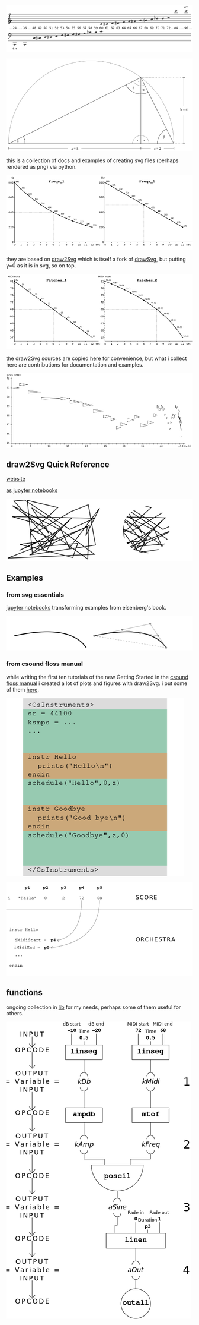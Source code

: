 ![](examples/csound_floss_manual/01-GS-05-a.png)

![](examples/csound_floss_manual/01-GS-06-d.png)

this is a collection of docs and examples of creating svg files
(perhaps rendered as png) via python.

![](examples/csound_floss_manual/01-GS-05-b.png)

they are based on [draw2Svg](https://github.com/aufarah/draw2Svg) which is itself
a fork of [drawSvg](https://github.com/cduck/drawSvg), but putting y=0 as it is
in svg, so on top.

![](examples/csound_floss_manual/01-GS-05-c.png)

the draw2Svg sources are copied 
[here](draw2Svg) for convenience, but what i collect here
are contributions for documentation and examples.

![](examples/csound_floss_manual/01-GS-10-c.png)

## draw2Svg Quick Reference 

[website](https://joachimheintz.github.io/svg/)

[as jupyter notebooks](docs/quickref_nb)

![](docs/img/05_clip2.svg)

## Examples

### from svg essentials

[jupyter notebooks](examples/svg_essentials) transforming examples from eisenberg's book.

![](docs/img/03_pQ.svg)

### from csound floss manual

while writing the first ten tutorials of the new Getting Started in the 
[csound floss manual](https://flossmanual.csound.com) i created a lot of plots
and figures with draw2Svg. i put some of them [here](examples/csound_floss_manual).

![](examples/csound_floss_manual/01-GS-10-b.png)

![](examples/csound_floss_manual/01-GS-07-c.png)

## functions

ongoing collection in [lib](lib) for my needs, perhaps some of them useful for others.


![](examples/csound_floss_manual/01-GS-06-a.png)
